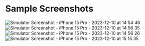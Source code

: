 # Sample Screenshots

![Simulator Screenshot - iPhone 15 Pro - 2023-12-10 at 14 54 46](https://github.com/Nikunj-bisht/React-native-instagram-clone/assets/52692588/91d99e55-00fa-4f95-b431-a05f6877bb6b)
![Simulator Screenshot - iPhone 15 Pro - 2023-12-10 at 14 56 35](https://github.com/Nikunj-bisht/React-native-instagram-clone/assets/52692588/1a2fab19-c347-4ab0-ad5b-f731af70a803)
![Simulator Screenshot - iPhone 15 Pro - 2023-12-10 at 14 56 26](https://github.com/Nikunj-bisht/React-native-instagram-clone/assets/52692588/5c176db3-1c79-45a2-8e04-851f8b03e77e)
![Simulator Screenshot - iPhone 15 Pro - 2023-12-10 at 15 15 35](https://github.com/Nikunj-bisht/React-native-instagram-clone/assets/52692588/631ea06e-6364-4985-9625-fac6f9b4d8c7)
